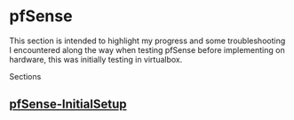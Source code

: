 # pfSense
This section is intended to highlight my progress and some troubleshooting I encountered along the way when testing pfSense before implementing on hardware, this was initially testing in virtualbox.

Sections 

## [pfSense-InitialSetup](https://github.com/jeffscyberjournal/pfSense-InitialSetup)

